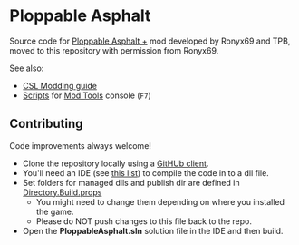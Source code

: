# Ploppable Asphalt

Source code for [Ploppable Asphalt +](https://steamcommunity.com/sharedfiles/filedetails/?id=881291183)
mod developed by Ronyx69 and TPB, moved to this repository with permission from Ronyx69.

See also:

* [CSL Modding guide](https://cslmodding.info/mod/ploppable-asphalt/)
* [Scripts](https://gist.github.com/ronyx69/2f4b08a45f3a14c585597c848a594150) for [Mod Tools](https://steamcommunity.com/sharedfiles/filedetails/?id=450877484) console (`F7`)

## Contributing

Code improvements always welcome!

* Clone the repository locally using a [GitHUb client](https://github.com/CitiesSkylinesMods/TMPE/wiki/GitHub-Clients).
* You'll need an IDE (see [this list](https://github.com/CitiesSkylinesMods/TMPE/wiki/Dev-Tools)) to compile the code in to a dll file.
* Set folders for managed dlls and publish dir are defined in [Directory.Build.props](https://github.com/CitiesSkylinesMods/AdditiveShader/blob/master/Source/Directory.Build.props)
    * You might need to change them depending on where you installed the game.
    * Please do NOT push changes to this file back to the repo.
* Open the **PloppableAsphalt.sln** solution file in the IDE and then build.
